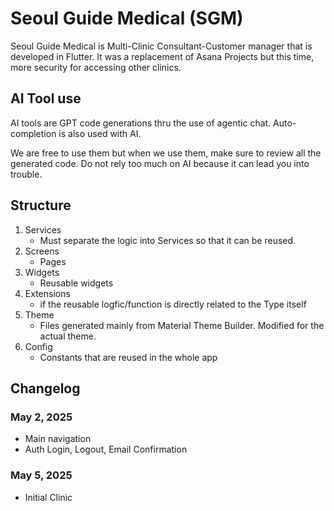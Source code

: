 # Seoul Guide Medical (SGM)

Seoul Guide Medical is Multi-Clinic Consultant-Customer manager that is developed in Flutter. It was a replacement of Asana Projects but this time, more security for accessing other clinics.

## AI Tool use

AI tools are GPT code generations thru the use of agentic chat. Auto-completion is also used with AI.

We are free to use them but when we use them, make sure to review all the generated code. Do not rely too much on AI because it can lead you into trouble.

## Structure

1. Services
    - Must separate the logic into Services so that it can be reused.
2. Screens
    - Pages
3. Widgets
    - Reusable widgets
4. Extensions
    - if the reusable logfic/function is directly related to the Type itself
5. Theme
    - Files generated mainly from Material Theme Builder. Modified for the actual theme.
6. Config
    - Constants that are reused in the whole app

## Changelog

### May 2, 2025

* Main navigation
* Auth Login, Logout, Email Confirmation

### May 5, 2025

* Initial Clinic